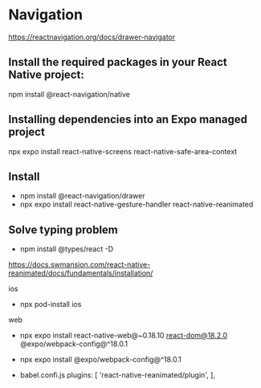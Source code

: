 # Navigation
https://reactnavigation.org/docs/drawer-navigator

## Install the required packages in your React Native project:
npm install @react-navigation/native

## Installing dependencies into an Expo managed project
npx expo install react-native-screens react-native-safe-area-context

## Install
- npm install @react-navigation/drawer
- npx expo install react-native-gesture-handler react-native-reanimated

## Solve typing problem 
- npm install @types/react -D

https://docs.swmansion.com/react-native-reanimated/docs/fundamentals/installation/

ios
- npx pod-install ios

web 
- npx expo install react-native-web@~0.18.10 react-dom@18.2.0
@expo/webpack-config@^18.0.1
- npx expo install @expo/webpack-config@^18.0.1

- babel.confi.js
plugins: [
    'react-native-reanimated/plugin',
],
